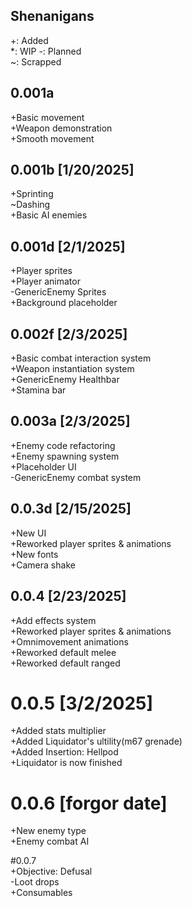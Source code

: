 ## Shenanigans  
+: Added  
*: WIP 
-: Planned   
~: Scrapped

## 0.001a  
+Basic movement  
+Weapon demonstration  
+Smooth movement  
  
## 0.001b [1/20/2025]  
+Sprinting  
~Dashing  
+Basic AI enemies  
  
## 0.001d [2/1/2025]  
+Player sprites  
+Player animator  
-GenericEnemy Sprites  
+Background placeholder  
  
## 0.002f [2/3/2025]  
+Basic combat interaction system  
+Weapon instantiation system  
+GenericEnemy Healthbar  
+Stamina bar  
  
## 0.003a [2/3/2025]  
+Enemy code refactoring  
+Enemy spawning system  
+Placeholder UI  
-GenericEnemy combat system  

## 0.0.3d [2/15/2025]  
+New UI  
+Reworked player sprites & animations  
+New fonts  
+Camera shake  


## 0.0.4  [2/23/2025]  
+Add effects system  
+Reworked player sprites & animations  
+Omnimovement animations  
+Reworked default melee  
+Reworked default ranged  

# 0.0.5 [3/2/2025]  
+Added stats multiplier  
+Added Liquidator's ultility(m67 grenade)  
+Added Insertion: Hellpod  
+Liquidator is now finished

# 0.0.6 [forgor date]  
+New enemy type  
+Enemy combat AI  

#0.0.7  
+Objective: Defusal  
-Loot drops  
+Consumables  
